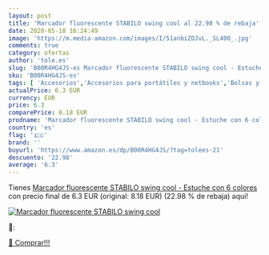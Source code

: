 ```yaml
---
layout: post
title: 'Marcador fluorescente STABILO swing cool al 22.98 % de rebaja'
date: 2020-05-18 16:24:49
image: 'https://m.media-amazon.com/images/I/51anbiZOJvL._SL400_.jpg'
comments: true
category: ofertas
author: 'tole.es'
slug: 'B00R4HG4JS-es Marcador fluorescente STABILO swing cool - Estuche con 6...'
sku: 'B00R4HG4JS-es'
tags: [ 'Accesorios','Accesorios para portátiles y netbooks','Bolsas y fundas para portátiles y netbooks','Bolígrafos, lápices y útiles de escritura','Fundas blandas para portátiles y netbooks','Informática','Oficina y papelería','Rotuladores permanentes','Rotuladores y subrayadores','stabilo', ]
actualPrice: 6.3 EUR
currency: EUR
price: 6.3
comparePrice: 8.18 EUR
prodname: 'Marcador fluorescente STABILO swing cool - Estuche con 6 colores'
country: 'es'
flag: '🇪🇸'
brand: ''
buyurl: 'https://www.amazon.es/dp/B00R4HG4JS/?tag=tolees-21'
descuento: '22.98'
average: '6.3'
---
```


Tienes [Marcador fluorescente STABILO swing cool - Estuche con 6 colores](https://www.amazon.es/dp/B00R4HG4JS/?tag=tolees-21) con precio final de  6.3 EUR (original: 8.18 EUR) (22.98 %  de rebaja) aqui!

[![Marcador fluorescente STABILO swing cool](https://m.media-amazon.com/images/I/51anbiZOJvL._SL400_.jpg)](https://www.amazon.es/dp/B00R4HG4JS/?tag=tolees-21)

🔎:


[🛒 Comprar!!!](https://www.amazon.es/dp/B00R4HG4JS/?tag=tolees-21)

